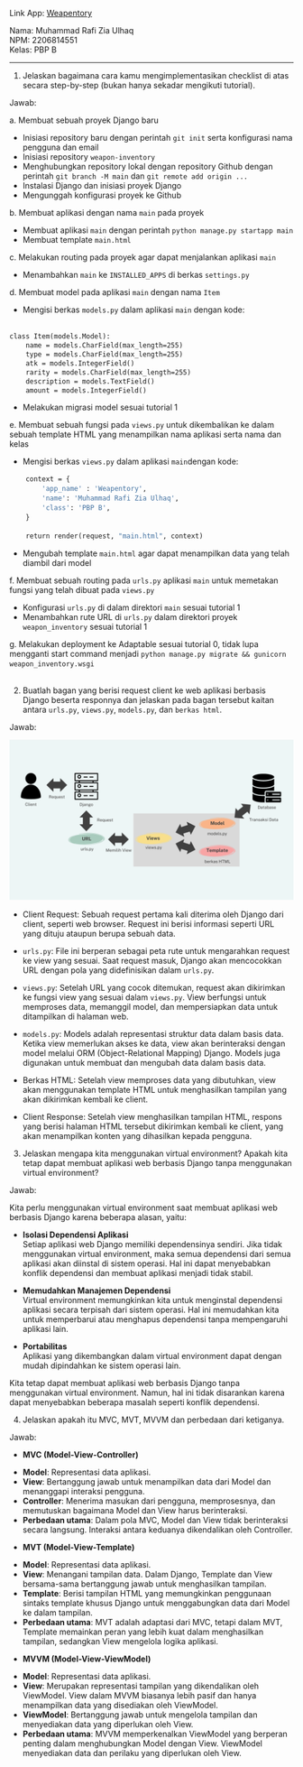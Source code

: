 Link App: [Weapentory](https://weapentory.adaptable.app/main/)<br>

Nama: Muhammad Rafi Zia Ulhaq<br>
NPM: 2206814551<br>
Kelas: PBP B
<hr>

1. Jelaskan bagaimana cara kamu mengimplementasikan checklist di atas secara step-by-step (bukan hanya sekadar mengikuti tutorial).

Jawab:

a. Membuat sebuah proyek Django baru<br>
* Inisiasi repository baru dengan perintah `git init` serta konfigurasi nama pengguna dan email
* Inisiasi repository `weapon-inventory`
* Menghubungkan repository lokal dengan repository Github dengan perintah `git branch -M main` dan `git remote add origin ...`
* Instalasi Django dan inisiasi proyek Django
* Mengunggah konfigurasi proyek ke Github

b. Membuat aplikasi dengan nama `main` pada proyek<br>
* Membuat aplikasi `main` dengan perintah `python manage.py startapp main`
* Membuat template `main.html`

c. Melakukan routing pada proyek agar dapat menjalankan aplikasi `main`<br>
* Menambahkan `main` ke `INSTALLED_APPS` di berkas `settings.py`

d. Membuat model pada aplikasi `main` dengan nama `Item`
* Mengisi berkas `models.py` dalam aplikasi `main` dengan kode:
```from django.db import models

class Item(models.Model):
    name = models.CharField(max_length=255)
    type = models.CharField(max_length=255)
    atk = models.IntegerField()
    rarity = models.CharField(max_length=255)
    description = models.TextField()
    amount = models.IntegerField()
```
* Melakukan migrasi model sesuai tutorial 1

e. Membuat sebuah fungsi pada `views.py` untuk dikembalikan ke dalam sebuah template HTML yang menampilkan nama aplikasi serta nama dan kelas
* Mengisi berkas `views.py` dalam aplikasi `main`dengan kode:
```def show_main(request):
    context = {
        'app_name' : 'Weapentory',
        'name': 'Muhammad Rafi Zia Ulhaq',
        'class': 'PBP B',
    }

    return render(request, "main.html", context)
```
* Mengubah template `main.html` agar dapat menampilkan data yang telah diambil dari model

f. Membuat sebuah routing pada `urls.py` aplikasi `main` untuk memetakan fungsi yang telah dibuat pada `views.py`
* Konfigurasi `urls.py` di dalam direktori `main` sesuai tutorial 1
* Menambahkan rute URL di `urls.py` dalam direktori proyek `weapon_inventory` sesuai tutorial 1

g. Melakukan deployment ke Adaptable sesuai tutorial 0, tidak lupa mengganti start command menjadi `python manage.py migrate && gunicorn weapon_inventory.wsgi`
<br><br>


2. Buatlah bagan yang berisi request client ke web aplikasi berbasis Django beserta responnya dan jelaskan pada bagan tersebut kaitan antara `urls.py`, `views.py`, `models.py`, dan `berkas html`.

Jawab:

![Bagan request client](https://github.com/rafizia/weapon-inventory/blob/master/image.png?raw=true)

* Client Request: Sebuah request pertama kali diterima oleh Django dari client, seperti web browser. Request ini berisi informasi seperti URL yang dituju ataupun berupa sebuah data.

* `urls.py`: File ini berperan sebagai peta rute untuk mengarahkan request ke view yang sesuai. Saat request masuk, Django akan mencocokkan URL dengan pola yang didefinisikan dalam `urls.py`.

* `views.py`: Setelah URL yang cocok ditemukan, request akan dikirimkan ke fungsi view yang sesuai dalam `views.py`. View berfungsi untuk memproses data, memanggil model, dan mempersiapkan data untuk ditampilkan di halaman web.

* `models.py`: Models adalah representasi struktur data dalam basis data. Ketika view memerlukan akses ke data, view akan berinteraksi dengan model melalui ORM (Object-Relational Mapping) Django. Models juga digunakan untuk membuat dan mengubah data dalam basis data.

* Berkas HTML: Setelah view memproses data yang dibutuhkan, view akan menggunakan template HTML untuk menghasilkan tampilan yang akan dikirimkan kembali ke client.

* Client Response: Setelah view menghasilkan tampilan HTML, respons yang berisi halaman HTML tersebut dikirimkan kembali ke client, yang akan menampilkan konten yang dihasilkan kepada pengguna.


3. Jelaskan mengapa kita menggunakan virtual environment? Apakah kita tetap dapat membuat aplikasi web berbasis Django tanpa menggunakan virtual environment?

Jawab:

Kita perlu menggunakan virtual environment saat membuat aplikasi web berbasis Django karena beberapa alasan, yaitu:
* **Isolasi Dependensi Aplikasi**<br>
Setiap aplikasi web Django memiliki dependensinya sendiri. Jika tidak menggunakan virtual environment, maka semua dependensi dari semua aplikasi akan diinstal di sistem operasi. Hal ini dapat menyebabkan konflik dependensi dan membuat aplikasi menjadi tidak stabil.

* **Memudahkan Manajemen Dependensi**<br>
Virtual environment memungkinkan kita untuk menginstal dependensi aplikasi secara terpisah dari sistem operasi. Hal ini memudahkan kita untuk memperbarui atau menghapus dependensi tanpa mempengaruhi aplikasi lain.

* **Portabilitas**<br> 
Aplikasi yang dikembangkan dalam virtual environment dapat dengan mudah dipindahkan ke sistem operasi lain.

Kita tetap dapat membuat aplikasi web berbasis Django tanpa menggunakan virtual environment. Namun, hal ini tidak disarankan karena dapat menyebabkan beberapa masalah seperti konflik dependensi.


4. Jelaskan apakah itu MVC, MVT, MVVM dan perbedaan dari ketiganya.

Jawab:

* **MVC (Model-View-Controller)**<br>
- **Model**: Representasi data aplikasi.<br>
- **View**: Bertanggung jawab untuk menampilkan data dari Model dan menanggapi interaksi pengguna.<br>
- **Controller**: Menerima masukan dari pengguna, memprosesnya, dan memutuskan bagaimana Model dan View harus berinteraksi.<br>
- **Perbedaan utama**: Dalam pola MVC, Model dan View tidak berinteraksi secara langsung. Interaksi antara keduanya dikendalikan oleh Controller.

* **MVT (Model-View-Template)**<br>
- **Model**: Representasi data aplikasi.<br>
- **View**: Menangani tampilan data. Dalam Django, Template dan View bersama-sama bertanggung jawab untuk menghasilkan tampilan.<br>
- **Template**: Berisi tampilan HTML yang memungkinkan penggunaan sintaks template khusus Django untuk menggabungkan data dari Model ke dalam tampilan.<br>
- **Perbedaan utama**: MVT adalah adaptasi dari MVC, tetapi dalam MVT, Template memainkan peran yang lebih kuat dalam menghasilkan tampilan, sedangkan View mengelola logika aplikasi.

* **MVVM (Model-View-ViewModel)**<br>
- **Model**: Representasi data aplikasi.<br>
- **View**: Merupakan representasi tampilan yang dikendalikan oleh ViewModel. View dalam MVVM biasanya lebih pasif dan hanya menampilkan data yang disediakan oleh ViewModel.<br>
- **ViewModel**: Bertanggung jawab untuk mengelola tampilan dan menyediakan data yang diperlukan oleh View.<br>
- **Perbedaan utama**: MVVM memperkenalkan ViewModel yang berperan penting dalam menghubungkan Model dengan View. ViewModel menyediakan data dan perilaku yang diperlukan oleh View.